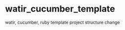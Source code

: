 watir_cucumber_template
=======================

watir, cucumber, ruby template project structure
change
